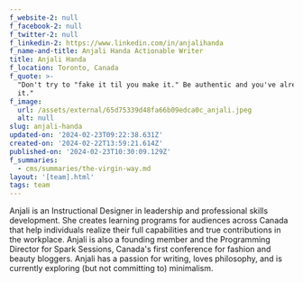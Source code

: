 ```yaml
---
f_website-2: null
f_facebook-2: null
f_twitter-2: null
f_linkedin-2: https://www.linkedin.com/in/anjalihanda
f_name-and-title: Anjali Handa Actionable Writer
title: Anjali Handa
f_location: Toronto, Canada
f_quote: >-
  "Don't try to "fake it til you make it." Be authentic and you've already made
  it."
f_image:
  url: /assets/external/65d75339d48fa66b09edca0c_anjali.jpeg
  alt: null
slug: anjali-handa
updated-on: '2024-02-23T09:22:38.631Z'
created-on: '2024-02-22T13:59:21.614Z'
published-on: '2024-02-23T10:30:09.129Z'
f_summaries:
  - cms/summaries/the-virgin-way.md
layout: '[team].html'
tags: team
---
```


Anjali is an Instructional Designer in leadership and professional skills development. She creates learning programs for audiences across Canada that help individuals realize their full capabilities and true contributions in the workplace. Anjali is also a founding member and the Programming Director for Spark Sessions, Canada's first conference for fashion and beauty bloggers. Anjali has a passion for writing, loves philosophy, and is currently exploring (but not committing to) minimalism.

